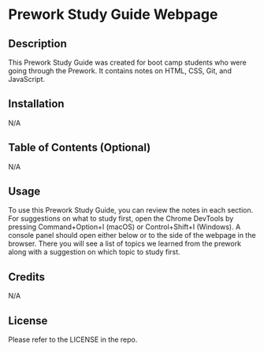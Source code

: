 # Prework Study Guide Webpage
 
## Description

This Prework Study Guide was created for boot camp students who were going through the Prework. It contains notes on HTML, CSS, Git, and JavaScript.

## Installation

N/A

## Table of Contents (Optional)

N/A

## Usage

To use this Prework Study Guide, you can review the notes in each section. For suggestions on what to study first, open the Chrome DevTools by pressing Command+Option+I (macOS) or Control+Shift+I (Windows). A console panel should open either below or to the side of the webpage in the browser. There you will see a list of topics we learned from the prework along with a suggestion on which topic to study first.

## Credits

N/A

## License

Please refer to the LICENSE in the repo.